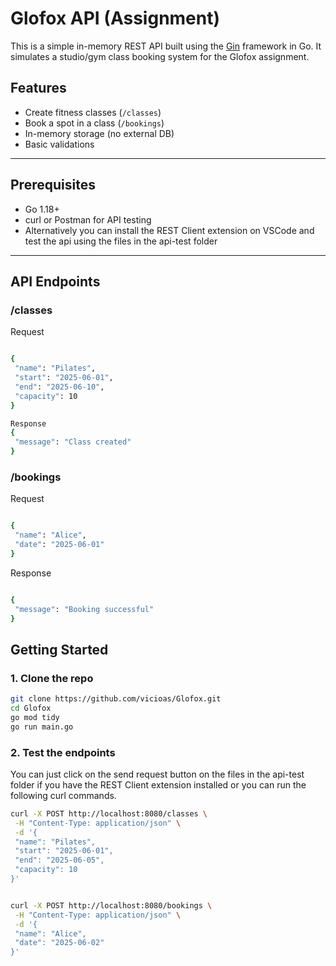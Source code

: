 # Glofox API (Assignment)

This is a simple in-memory REST API built using the [Gin](https://github.com/gin-gonic/gin) framework in Go. It simulates a studio/gym class booking system for the Glofox assignment.

## Features

- Create fitness classes (`/classes`)
- Book a spot in a class (`/bookings`)
- In-memory storage (no external DB)
- Basic validations

---

## Prerequisites

- Go 1.18+
- curl or Postman for API testing
- Alternatively you can install the REST Client extension on VSCode and test the api using the files in the api-test folder

---

## API Endpoints

### /classes

Request

```bash

{
 "name": "Pilates",
 "start": "2025-06-01",
 "end": "2025-06-10",
 "capacity": 10
}

```

```bash
Response
{
 "message": "Class created"
}

```

### /bookings

Request 

```bash

{
 "name": "Alice",
 "date": "2025-06-01"
}

```

Response

```bash

{
 "message": "Booking successful"
}

```

## Getting Started

### 1. Clone the repo

```bash
git clone https://github.com/vicioas/Glofox.git
cd Glofox
go mod tidy
go run main.go

```

### 2. Test the endpoints

You can just click on the send request button on the files in the api-test folder if you have the REST Client extension installed or you can run the following curl commands.

```bash
curl -X POST http://localhost:8080/classes \
 -H "Content-Type: application/json" \
 -d '{
 "name": "Pilates",
 "start": "2025-06-01",
 "end": "2025-06-05",
 "capacity": 10
}'


curl -X POST http://localhost:8080/bookings \
 -H "Content-Type: application/json" \
 -d '{
 "name": "Alice",
 "date": "2025-06-02"
}'

```

